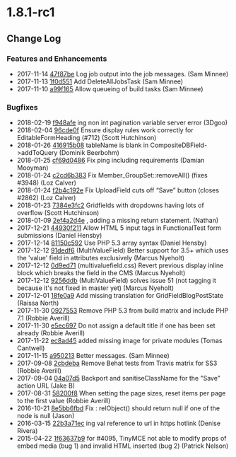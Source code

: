 # 1.8.1-rc1

<!--- Changes below this line will be automatically regenerated -->

## Change Log

### Features and Enhancements

 * 2017-11-14 [47f87be](https://github.com/symbiote/silverstripe-queuedjobs/commit/47f87bed67cb711c29f4d82a099c6a7f542fbe3f) Log job output into the job messages. (Sam Minnee)
 * 2017-11-13 [1f0d551](https://github.com/symbiote/silverstripe-queuedjobs/commit/1f0d5515b45e99107b82ac0319cb5e1212de865e) Add DeleteAllJobsTask (Sam Minnee)
 * 2017-11-10 [a99f165](https://github.com/symbiote/silverstripe-queuedjobs/commit/a99f165b730e1f7cd07a6ddd2f5b3780083e1e1f) Allow queueing of build tasks (Sam Minnee)

### Bugfixes

 * 2018-02-19 [f948afe](https://github.com/silverstripe/silverstripe-blog/commit/f948afe2710d90d0392b6647327010644f2de229) ing non int pagination variable server error (3Dgoo)
 * 2018-02-04 [96cde0f](https://github.com/silverstripe/silverstripe-userforms/commit/96cde0f04c4de1b6d90976839826ee22b8a6a4b5) Ensure display rules work correctly for EditableFormHeading (#712) (Scott Hutchinson)
 * 2018-01-26 [416915b08]() tableName is blank in CompositeDBField-&gt;addToQuery (Dominik Beerbohm)
 * 2018-01-25 [cf69d0486]() Fix ping including requirements (Damian Mooyman)
 * 2018-01-24 [c2cd6b383]() Fix Member_GroupSet::removeAll() (fixes #3948) (Loz Calver)
 * 2018-01-24 [f2b4c192e]() Fix UploadField cuts off “Save” button (closes #2862) (Loz Calver)
 * 2018-01-23 [7384e3fc2]() Gridfields with dropdowns having lots of overflow (Scott Hutchinson)
 * 2018-01-09 [2ef4a2d4e]() , adding a missing return statement. (Nathan)
 * 2017-12-21 [44930f211]() Allow HTML 5 input tags in FunctionalTest form submissions (Daniel Hensby)
 * 2017-12-14 [81150c592]() Use PHP 5.3 array syntax (Daniel Hensby)
 * 2017-12-12 [91dedf6](https://github.com/symbiote/silverstripe-multivaluefield/commit/91dedf6f7e1e4e53b426a5fb2ed3b15349c6632c) (MultiValueField) Better support for 3.5+ which uses the 'value' field in attributes exclusively (Marcus Nyeholt)
 * 2017-12-12 [0d9ed71](https://github.com/symbiote/silverstripe-multivaluefield/commit/0d9ed71217de4109a832bada497a66c316bf2241) (multivaluefield.css) Revert previous display inline block which breaks the field in the CMS (Marcus Nyeholt)
 * 2017-12-12 [9256ddb](https://github.com/symbiote/silverstripe-multivaluefield/commit/9256ddb15a4fb89b66e32bba20a027d7a9f9ace6) (MultiValueField) solves issue 51 (not tagging it because it's not fixed in master yet) (Marcus Nyeholt)
 * 2017-12-01 [18fe0a9](https://github.com/silverstripe/silverstripe-blog/commit/18fe0a96e78e28e4b147253fd7f327c4e02e0cbb) Add missing translation for GridFieldBlogPostState (Raissa North)
 * 2017-11-30 [0927553](https://github.com/symbiote/silverstripe-advancedworkflow/commit/09275532be59946b3785119e94e4bee16db0ccba) Remove PHP 5.3 from build matrix and include PHP 7.1 (Robbie Averill)
 * 2017-11-30 [e5ec697](https://github.com/symbiote/silverstripe-advancedworkflow/commit/e5ec6975a629ccdade0998360c5bfcd4d46cfdd6) Do not assign a default title if one has been set already (Robbie Averill)
 * 2017-11-22 [ec8ad45](https://github.com/silverstripe/cwp/commit/ec8ad45609a1dc00899f34c7d48235d91f86a149) added missing image for private modules (Tomas Cantwell)
 * 2017-11-15 [a950213](https://github.com/symbiote/silverstripe-queuedjobs/commit/a950213a8e741beb795d2051291581bcb8b063d4) Better messages. (Sam Minnee)
 * 2017-09-08 [2cbdeba](https://github.com/silverstripe/silverstripe-subsites/commit/2cbdeba69aff5a9f984cfcb471a287b6f4bfb073) Remove Behat tests from Travis matrix for SS3 (Robbie Averill)
 * 2017-09-04 [04a07d5](https://github.com/symbiote/silverstripe-gridfieldextensions/commit/04a07d505f32f3256f35c7653389198e18e0bccd) Backport and sanitiseClassName for the "Save" action URL (Jake B)
 * 2017-08-31 [58200f8](https://github.com/symbiote/silverstripe-gridfieldextensions/commit/58200f847fbdeeae6f593274846e939e482cbdd5) When setting the page sizes, reset items per page to the first value (Robbie Averill)
 * 2016-10-21 [8e5bb6fbd]() Fix : relObject() should return null if one of the node is null (Jason)
 * 2016-03-15 [22b3a71ec]() ing val reference to url in https hotlink (Denise Rivera)
 * 2015-04-22 [1f63637b9]() for #4095, TinyMCE not able to modify props of embed media (bug 1) and invalid HTML inserted (bug 2) (Patrick Nelson)
